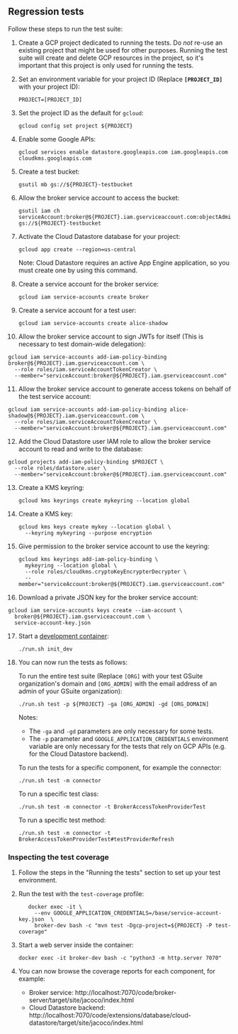 ## Regression tests

Follow these steps to run the test suite:

1. Create a GCP project dedicated to running the tests. Do *not* re-use an existing project
   that might be used for other purposes. Running the test suite will create and delete
   GCP resources in the project, so it's important that this project is only used for running
   the tests.

2. Set an environment variable for your project ID (Replace **`[PROJECT_ID]`** with your project ID):
   ```shell
   PROJECT=[PROJECT_ID]
   ```

3. Set the project ID as the default for `gcloud`:

   ```shell
   gcloud config set project ${PROJECT}
   ```
4. Enable some Google APIs:

   ```shell
   gcloud services enable datastore.googleapis.com iam.googleapis.com cloudkms.googleapis.com
   ```
5. Create a test bucket:

   ```shell
   gsutil mb gs://${PROJECT}-testbucket
   ```
6. Allow the broker service account to access the bucket:

   ```shell
   gsutil iam ch serviceAccount:broker@${PROJECT}.iam.gserviceaccount.com:objectAdmin gs://${PROJECT}-testbucket
   ```
7. Activate the Cloud Datastore database for your project:

   ```shell
   gcloud app create --region=us-central
   ```
   Note: Cloud Datastore requires an active App Engine application, so you must create one by using this command.
8. Create a service account for the broker service:

   ```shell
   gcloud iam service-accounts create broker
   ```
9. Create a service account for a test user:

   ```shell
   gcloud iam service-accounts create alice-shadow
   ```
10. Allow the broker service account to sign JWTs for itself (This is necessary to test domain-wide delegation):

   ```shell
   gcloud iam service-accounts add-iam-policy-binding broker@${PROJECT}.iam.gserviceaccount.com \
     --role roles/iam.serviceAccountTokenCreator \
     --member="serviceAccount:broker@${PROJECT}.iam.gserviceaccount.com"
   ```
11. Allow the broker service account to generate access tokens on behalf of the test service account:

   ```shell
   gcloud iam service-accounts add-iam-policy-binding alice-shadow@${PROJECT}.iam.gserviceaccount.com \
     --role roles/iam.serviceAccountTokenCreator \
     --member="serviceAccount:broker@${PROJECT}.iam.gserviceaccount.com"
   ```
12. Add the Cloud Datastore user IAM role to allow the broker service account to read and write to the database:

   ```shell
   gcloud projects add-iam-policy-binding $PROJECT \
     --role roles/datastore.user \
     --member="serviceAccount:broker@${PROJECT}.iam.gserviceaccount.com"
   ```
13. Create a KMS keyring:

    ```shell
    gcloud kms keyrings create mykeyring --location global
    ```
14. Create a KMS key:

    ```shell
    gcloud kms keys create mykey --location global \
      --keyring mykeyring --purpose encryption
    ```

15. Give permission to the broker service account to use the keyring:

    ```shell
    gcloud kms keyrings add-iam-policy-binding \
      mykeyring --location global \
      --role roles/cloudkms.cryptoKeyEncrypterDecrypter \
      --member="serviceAccount:broker@${PROJECT}.iam.gserviceaccount.com"
    ```

16. Download a private JSON key for the broker service account:

   ```shell
   gcloud iam service-accounts keys create --iam-account \
     broker@${PROJECT}.iam.gserviceaccount.com \
     service-account-key.json
   ```

17. Start a [development container](development.md):

    ```shell
    ./run.sh init_dev
    ```
18. You can now run the tests as follows:

    To run the entire test suite (Replace `[ORG]` with your test GSuite organization's domain and `[ORG_ADMIN]` with
    the email address of an admin of your GSuite organization):

    ```shell
    ./run.sh test -p ${PROJECT} -ga [ORG_ADMIN] -gd [ORG_DOMAIN]
    ```

    Notes:
      * The `-ga` and `-gd` parameters are only necessary for some tests.
      * The `-p` parameter and `GOOGLE_APPLICATION_CREDENTIALS` environment variable are only necessary for the tests
        that rely on GCP APIs (e.g. for the Cloud Datastore backend).

    To run the tests for a specific component, for example the connector:

    ```shell
    ./run.sh test -m connector
    ```

    To run a specific test class:

    ```shell
    ./run.sh test -m connector -t BrokerAccessTokenProviderTest
    ```

    To run a specific test method:

    ```shell
    ./run.sh test -m connector -t BrokerAccessTokenProviderTest#testProviderRefresh
    ```

### Inspecting the test coverage

1. Follow the steps in the "Running the tests" section to set up your test environment.
2. Run the test with the `test-coverage` profile:

   ```shell
      docker exec -it \
        --env GOOGLE_APPLICATION_CREDENTIALS=/base/service-account-key.json  \
        broker-dev bash -c "mvn test -Dgcp-project=${PROJECT} -P test-coverage"
   ```
3. Start a web server inside the container:

   ```shell
   docker exec -it broker-dev bash -c "python3 -m http.server 7070"
   ```
4. You can now browse the coverage reports for each component, for example:
   * Broker service: http://localhost:7070/code/broker-server/target/site/jacoco/index.html
   * Cloud Datastore backend: http://localhost:7070/code/extensions/database/cloud-datastore/target/site/jacoco/index.html
